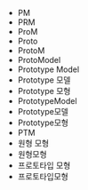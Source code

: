 ﻿- PM
- PRM
- ProM
- Proto
- ProtoM
- ProtoModel
- Prototype Model
- Prototype 모델
- Prototype 모형
- PrototypeModel
- Prototype모델
- Prototype모형
- PTM
- 원형 모형
- 원형모형
- 프로토타입 모형
- 프로토타입모형
